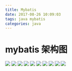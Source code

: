 ```yaml
---
title: Mybatis
date: 2017-08-26 10:09:03
tags: java mybatis
categories: java
---
```

# mybatis 架构图
![](https://ww1.sinaimg.cn/large/005Y4715gy1fiww0d1m92j30my0gxadu.jpg)
![](https://ww1.sinaimg.cn/large/005Y4715gy1fiww3tfyv2j30kz0irjud.jpg)
![](https://ww1.sinaimg.cn/large/005Y4715gy1fiww4d8yz5j30lr07hwes.jpg)
![](https://ww1.sinaimg.cn/large/005Y4715gy1fiww6l5zxnj30t40pkjuk.jpg)
![](https://ww1.sinaimg.cn/large/005Y4715gy1fiwwanqpy7j30x20o2q6l.jpg)
![](https://ww1.sinaimg.cn/large/005Y4715gy1fiwwbre8spj30x40nkjum.jpg)
![](https://ww1.sinaimg.cn/large/005Y4715gy1fiwwcqxmznj30wr0btwfo.jpg)
![](https://ww1.sinaimg.cn/large/005Y4715gy1fiwwdf5c55j31190hudiv.jpg)
![](https://ww1.sinaimg.cn/large/005Y4715gy1fiwwepb871j30pj0fadgt.jpg)
![](https://ww1.sinaimg.cn/large/005Y4715gy1fiwwf9a6vnj30w20ey0ty.jpg)